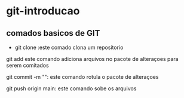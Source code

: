 # git-introducao

##  comados basicos de GIT

- git clone <link-do-positorio> :este comado clona um repositorio 

git add <nome-do-repositorio> este comando adiciona arquivos no pacote de alteraçoes para serem comitados

git commit -m "<mensagem-do-meu-commit>": este comando rotula o pacote de alteraçoes 

git push origin main: este comando sobe os arquivos


